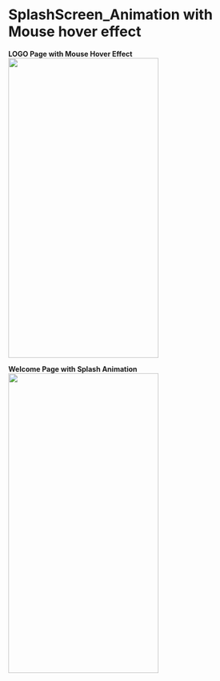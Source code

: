 # SplashScreen_Animation with Mouse hover effect

**LOGO Page with Mouse Hover Effect**
<img src="https://github.com/rutviprajapati16/SplashScreen_Animation/assets/97946004/dadd8929-1433-41b6-8466-acf8f70a84a5" height="600" width="300">

**Welcome Page with Splash Animation**
<img src="https://github.com/rutviprajapati16/SplashScreen_Animation/assets/97946004/34231e2a-b2a0-4325-abdd-50ec894c631b" height="600" width="300">

